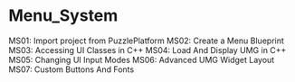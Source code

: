# Menu_System

MS01: Import project from PuzzlePlatform
MS02: Create a Menu Blueprint
MS03: Accessing UI Classes in C++
MS04: Load And Display UMG in C++
MS05: Changing UI Input Modes
MS06: Advanced UMG Widget Layout
MS07: Custom Buttons And Fonts

